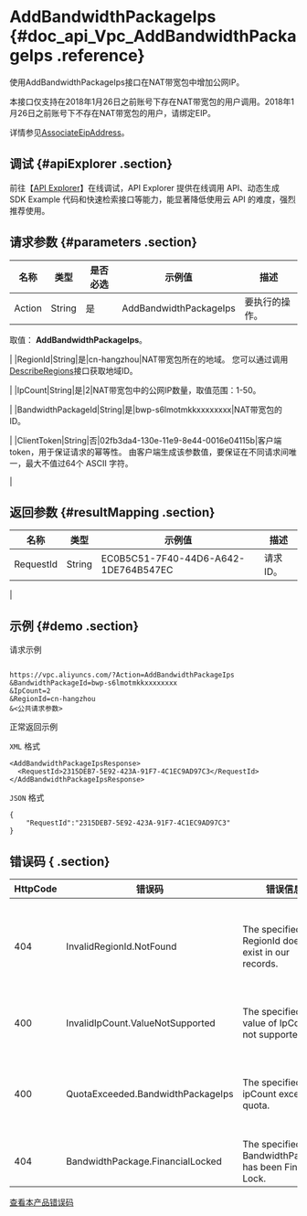 # AddBandwidthPackageIps {#doc_api_Vpc_AddBandwidthPackageIps .reference}

使用AddBandwidthPackageIps接口在NAT带宽包中增加公网IP。

本接口仅支持在2018年1月26日之前账号下存在NAT带宽包的用户调用。2018年1月26日之前账号下不存在NAT带宽包的用户，请绑定EIP。

详情参见[AssociateEipAddress](~~36017~~)。

## 调试 {#apiExplorer .section}

前往【[API Explorer](https://api.aliyun.com/#product=Vpc&api=AddBandwidthPackageIps)】在线调试，API Explorer 提供在线调用 API、动态生成 SDK Example 代码和快速检索接口等能力，能显著降低使用云 API 的难度，强烈推荐使用。

## 请求参数 {#parameters .section}

|名称|类型|是否必选|示例值|描述|
|--|--|----|---|--|
|Action|String|是|AddBandwidthPackageIps|要执行的操作。

 取值： **AddBandwidthPackageIps**。

 |
|RegionId|String|是|cn-hangzhou|NAT带宽包所在的地域。 您可以通过调用[DescribeRegions](~~36063~~)接口获取地域ID。

 |
|IpCount|String|是|2|NAT带宽包中的公网IP数量，取值范围：1-50。

 |
|BandwidthPackageId|String|是|bwp-s6lmotmkkxxxxxxxx|NAT带宽包的ID。

 |
|ClientToken|String|否|02fb3da4-130e-11e9-8e44-0016e04115b|客户端token，用于保证请求的幂等性。 由客户端生成该参数值，要保证在不同请求间唯一，最大不值过64个 ASCII 字符。

 |

## 返回参数 {#resultMapping .section}

|名称|类型|示例值|描述|
|--|--|---|--|
|RequestId|String|EC0B5C51-7F40-44D6-A642-1DE764B547EC|请求ID。

 |

## 示例 {#demo .section}

请求示例

``` {#request_demo}

https://vpc.aliyuncs.com/?Action=AddBandwidthPackageIps
&BandwidthPackageId=bwp-s6lmotmkkxxxxxxxx
&IpCount=2
&RegionId=cn-hangzhou
&<公共请求参数>

```

正常返回示例

`XML` 格式

``` {#xml_return_success_demo}
<AddBandwidthPackageIpsResponse>
  <RequestId>2315DEB7-5E92-423A-91F7-4C1EC9AD97C3</RequestId>
</AddBandwidthPackageIpsResponse>

```

`JSON` 格式

``` {#json_return_success_demo}
{
	"RequestId":"2315DEB7-5E92-423A-91F7-4C1EC9AD97C3"
}
```

## 错误码 { .section}

|HttpCode|错误码|错误信息|描述|
|--------|---|----|--|
|404|InvalidRegionId.NotFound|The specified RegionId does not exist in our records.|指定的 RegionId 不存在，请您检查此产品在该地域是否可用。|
|400|InvalidIpCount.ValueNotSupported|The specified value of IpCount not supported.|参数IpCount的值不合法。|
|400|QuotaExceeded.BandwidthPackageIps|The specified ipCount exceeded quota.|IP 数量超过上限，可以提交工单申请增加配额。|
|404|BandwidthPackage.FinancialLocked|The specified BandwidthPackage has been Financail Lock.|该带宽包被欠费锁定。|

[查看本产品错误码](https://error-center.aliyun.com/status/product/Vpc)

